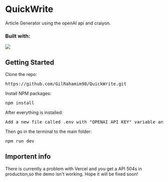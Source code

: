# QuickWrite
Article Generator using the openAI api and craiyon.

<h3>Built with:</h3>
<img src="https://img.shields.io/badge/nextjs-000000?style=for-the-badge&logo=next.js&logoColor=white%22%20alt=%22nextjs%22%20style=%22max-width:%20100%">

## Getting Started

Clone the repo:
<pre>https://github.com/GilRahamim98/QuickWrite.git</pre>

Install NPM packages:
<pre>npm install</pre>

After everything is installed:
<pre>Add a new file called .env with "OPENAI_API_KEY" variable and use your openAI api key :) </pre>

Then go in the terminal to the main folder:
<pre>npm run dev</pre>

## Importent info
There is currently a problem with Vercel and you get a API 504s in production,so the demo isn't working.
Hope it will be fixed soon!
